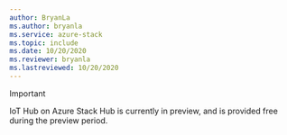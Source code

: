 ```yaml
---
author: BryanLa
ms.author: bryanla
ms.service: azure-stack
ms.topic: include
ms.date: 10/20/2020
ms.reviewer: bryanla
ms.lastreviewed: 10/20/2020
---
```


> [!IMPORTANT]
> IoT Hub on Azure Stack Hub is currently in preview, and is provided free during the preview period.